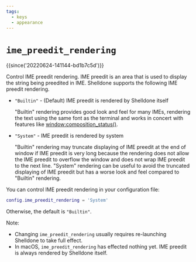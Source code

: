 ```yaml
---
tags:
  - keys
  - appearance
---
```

# `ime_preedit_rendering`

{{since('20220624-141144-bd1b7c5d')}}

Control IME preedit rendering.
IME preedit is an area that is used to display the string being preedited in IME.
Shelldone supports the following IME preedit rendering.

* `"Builtin"` - (Default) IME preedit is rendered by Shelldone itself

  "Builtin" rendering provides good look and feel for many IMEs,
  rendering the text using the same font as the terminal and
  works in concert with features like [window:composition_status()](../window/composition_status.md).

* `"System"` - IME preedit is rendered by system

  "Builtin" rendering may truncate displaying of IME preedit
  at the end of window if IME preedit is very long
  because the rendering does not allow the IME preedit to overflow the window
  and does not wrap IME preedit to the next line.
  "System" rendering can be useful
  to avoid the truncated displaying of IME preedit
  but has a worse look and feel compared to "Builtin" rendering.

You can control IME preedit rendering in your configuration file:

```lua
config.ime_preedit_rendering = 'System'
```

Otherwise, the default is `"Builtin"`.

Note:

* Changing `ime_preedit_rendering` usually requires re-launching Shelldone to take full effect.
* In macOS, `ime_preedit_rendering` has effected nothing yet.
  IME preedit is always rendered by Shelldone itself.
